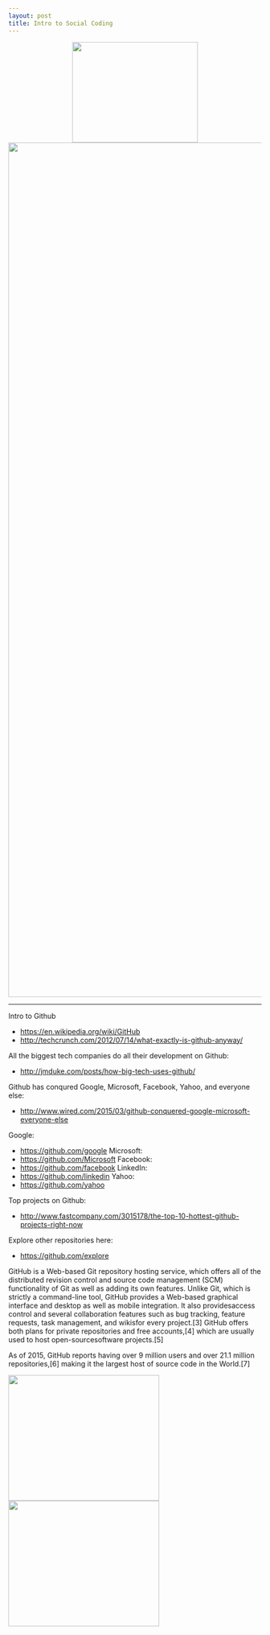 ```yaml
---
layout: post
title: Intro to Social Coding
---
```


<p align="center">
  <img src="https://upload.wikimedia.org/wikipedia/commons/b/b3/GitHub.svg" width="250px" height="200px" />
  <img src="http://www.itsourcetek.com/wp-content/uploads/2013/05/drive3.png" width="2000px" height="1700px" />
</p>



***

Intro to Github
* https://en.wikipedia.org/wiki/GitHub
* http://techcrunch.com/2012/07/14/what-exactly-is-github-anyway/

All the biggest tech companies do all their development on Github:
* http://jmduke.com/posts/how-big-tech-uses-github/

Github has conqured Google, Microsoft, Facebook, Yahoo, and everyone else:
* http://www.wired.com/2015/03/github-conquered-google-microsoft-everyone-else

Google:
* https://github.com/google
Microsoft:
* https://github.com/Microsoft
Facebook:
* https://github.com/facebook
LinkedIn:
* https://github.com/linkedin
Yahoo:
* https://github.com/yahoo

Top projects on Github:
* http://www.fastcompany.com/3015178/the-top-10-hottest-github-projects-right-now

Explore other repositories here:
* https://github.com/explore

GitHub is a Web-based Git repository hosting service, which offers all of the distributed revision control and source code management (SCM) functionality of Git as well as adding its own features.  Unlike Git, which is strictly a command-line tool, GitHub provides a Web-based graphical interface and desktop as well as mobile integration. It also providesaccess control and several collaboration features such as bug tracking, feature requests, task management, and wikisfor every project.[3] GitHub offers both plans for private repositories and free accounts,[4] which are usually used to host open-sourcesoftware projects.[5] 

As of 2015, GitHub reports having over 9 million users and over 21.1 million repositories,[6] making it the largest host of source code in the World.[7]



  <img src="https://m2.behance.net/rendition/pm/4610553/disp/a93254740c4cdc7101c08a6ed5475f53.jpg"  width="300px" height="250px" />
  <img src="http://saptherapist.com/wp-content/uploads/2013/01/photodune-3652755-symbol-of-social-network-xs.jpg"   width="300px" height="250px" />

  
